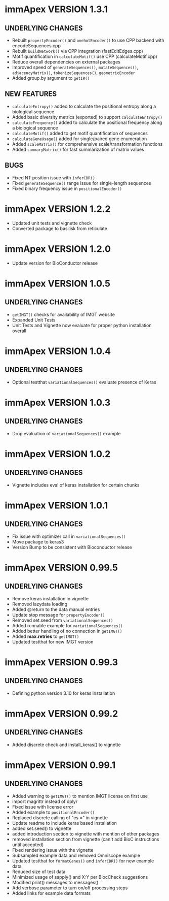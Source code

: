 # immApex VERSION 1.3.1

## UNDERLYING CHANGES
* Rebuilt ```propertyEncoder()``` and ```onehotEncoder()``` to use CPP backend with encodeSequences.cpp
* Rebuilt ```buildNetwork()``` via CPP integration (fastEditEdges.cpp)
* Motif quantification in ```calculateMotif()``` use CPP (calculateMotif.cpp)
* Reduce overall dependencies on external packages
* Improved speed of ```generateSequences()```, ```mutateSequences()```, ```adjacencyMatrix()```, ```tokenizeSequences()```, ```geometricEncoder```
* Added group.by argument to ```getIR()```

## NEW FEATURES
* ```calculateEntropy()``` added to calculate the positional entropy along a biological sequence
* Added basic diversity metrics (exported) to support ```calculateEntropy()```
* ```calculateFrequency()``` added to calculate the positional frequency along a biological sequence
* ```calculateMotif()``` added to get motif quantification of sequences
* ```calculateGeneUsage()``` added for single/paired gene enumeration
* Added ```scaleMatrix()``` for comprehensive scale/transformation functions
* Added ```summaryMatrix()``` for fast summarization of matrix values

## BUGS
* Fixed NT position issue with ```inferCDR()```
* Fixed ```generateSequence()``` range issue for single-length sequences
* Fixed binary frequency issue in ```positionalEncoder()```

# immApex VERSION 1.2.2
* Updated unit tests and vignette check
* Converted package to basilisk from reticulate

# immApex VERSION 1.2.0
* Update version for BioConductor release

# immApex VERSION 1.0.5

## UNDERLYING CHANGES
* ```getIMGT()``` checks for availability of IMGT website
* Expanded Unit Tests
* Unit Tests and Vignette now evaluate for proper python installation overall

# immApex VERSION 1.0.4

## UNDERLYING CHANGES
* Optional testthat ```variationalSequences()``` evaluate presence of Keras

# immApex VERSION 1.0.3

## UNDERLYING CHANGES
* Drop evaluation of ```variationalSequences()``` example

# immApex VERSION 1.0.2

## UNDERLYING CHANGES
* Vignette includes eval of keras installation for certain chunks

# immApex VERSION 1.0.1

## UNDERLYING CHANGES
* Fix issue with optimizer call in ```variationalSequences()```
* Move package to keras3
* Version Bump to be consistent with Bioconductor release

# immApex VERSION 0.99.5

## UNDERLYING CHANGES
* Remove keras installation in vignette
* Removed lazydata loading
* Added @return to the data manual entries
* Update stop message for ```propertyEncoder()```
* Removed set.seed from ```variationalSequences()```
* Added runnable example for ```variationalSequences()```
* Added better handling of no connection in ```getIMGT()```
* Added **max.retries** to ```getIMGT()```
* Updated testthat for new IMGT version

# immApex VERSION 0.99.3

## UNDERLYING CHANGES
* Defining python version 3.10 for keras installation

# immApex VERSION 0.99.2

## UNDERLYING CHANGES
* Added discrete check and install_keras() to vignette


# immApex VERSION 0.99.1

## UNDERLYING CHANGES
* Added warning to ```getIMGT()``` to mention IMGT license on first use
* import magrittr instead of dplyr
* Fixed issue with license error
* Added example to ```positionalEncoder()```
* Replaced discrete calling of "es =" in vignette
* Update readme to include keras based installation
* added set.seed() to vignette
* added introduction section to vignette with mention of other packages
* removed installation section from vignette (can't add BioC instructions until accepted)
* Fixed rendering issue with the vignette
* Subsampled example data and removed Omniscope example
* Updated testthat for ```formatGenes()``` and ```inferCDR()``` for new example data
* Reduced size of test data
* Minimized usage of sapply() and X:Y per BiocCheck suggestions
* Modified print() messages to messages()
* Add verbose parameter to turn on/off processing steps
* Added links for example data formats
